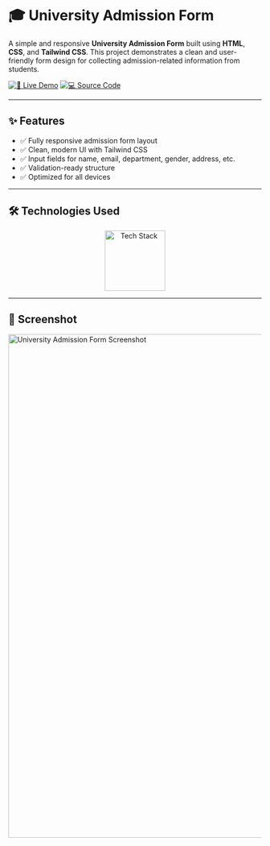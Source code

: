 # 🎓 University Admission Form

A simple and responsive **University Admission Form** built using **HTML**, **CSS**, and **Tailwind CSS**. This project demonstrates a clean and user-friendly form design for collecting admission-related information from students.

[![🚀 Live Demo](https://img.shields.io/badge/🚀_Live_Demo-00C7B7?style=for-the-badge&logo=netlify&logoColor=white)](https://amdadislam01.github.io/University-Admission-Form/)
[![💻 Source Code](https://img.shields.io/badge/💻_Source_Code-181717?style=for-the-badge&logo=github&logoColor=white)](https://github.com/amdadislam01/University-Admission-Form)

---

## ✨ Features

- ✅ Fully responsive admission form layout
- ✅ Clean, modern UI with Tailwind CSS
- ✅ Input fields for name, email, department, gender, address, etc.
- ✅ Validation-ready structure
- ✅ Optimized for all devices

---

## 🛠️ Technologies Used

<p align="center">
  <img src="https://skillicons.dev/icons?i=html,css,tailwindcss,js" alt="Tech Stack" width="120"/>
</p>

---

## 📸 Screenshot

<img src="https://i.postimg.cc/YOUR_IMAGE_LINK.png" alt="University Admission Form Screenshot" width="1000"/>

